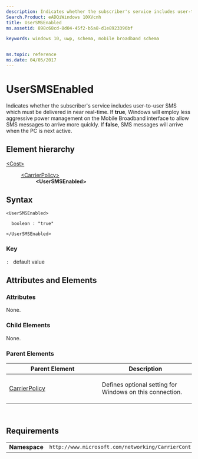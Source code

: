 ```yaml
---
description: Indicates whether the subscriber's service includes user-to-user SMS which must be delivered in near real-time.
Search.Product: eADQiWindows 10XVcnh
title: UserSMSEnabled
ms.assetid: 898c68cd-8d04-45f2-b5a8-d1e8923396bf

keywords: windows 10, uwp, schema, mobile broadband schema


ms.topic: reference
ms.date: 04/05/2017
---
```


# UserSMSEnabled


Indicates whether the subscriber's service includes user-to-user SMS which must be delivered in near real-time. If **true**, Windows will employ less aggressive power management on the Mobile Broadband interface to allow SMS messages to arrive more quickly. If **false**, SMS messages will arrive when the PC is next active.

## Element hierarchy

<dl>
<dt><a href="element-cost.md">&lt;Cost&gt;</a></dt>
<dd>
<dl>
<dt><a href="element-carrierpolicy.md">&lt;CarrierPolicy&gt;</a></dt>
<dd><b>&lt;UserSMSEnabled&gt;</b></dd>
</dl>
</dd>
</dl>

## Syntax

``` syntax
<UserSMSEnabled>

  boolean : "true"

</UserSMSEnabled>
```

### Key

`:`   default value
## Attributes and Elements


### Attributes

None.

### Child Elements

None.

### Parent Elements

<table>
<colgroup>
<col width="50%" />
<col width="50%" />
</colgroup>
<thead>
<tr class="header">
<th>Parent Element</th>
<th>Description</th>
</tr>
</thead>
<tbody>
<tr class="odd">
<td><a href="element-carrierpolicy.md">CarrierPolicy</a> </td>
<td><p>Defines optional setting for Windows on this connection.</p></td>
</tr>
</tbody>
</table>

 

## Requirements

|          |         |
|----------|--------------|
| **Namespace** | `http://www.microsoft.com/networking/CarrierControl/DUSM/v1` |

 

 



